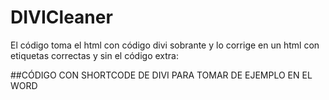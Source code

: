 ﻿# DIVICleaner
El código toma el html con código divi sobrante y lo corrige en un html con etiquetas correctas y sin el código extra:

##CÓDIGO CON SHORTCODE DE DIVI PARA TOMAR DE EJEMPLO EN EL WORD

